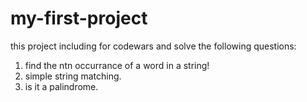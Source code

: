 # my-first-project

this project including for codewars and solve the following questions:
1) find the ntn occurrance of a word in a string!
2) simple string matching.
3) is it a palindrome. 

